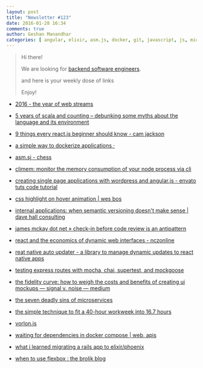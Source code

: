 ```yaml
---
layout: post
title: "Newsletter #123"
date: 2016-01-28 16:34
comments: true
author: Geshan Manandhar
categories: [ angular, elixir, asm.js, docker, git, javascript, js, microservices, node, phoenix, react, reactjs, reactnative, ror, scala, streams, versioning, wordpress] 
---
```


> Hi there!
>
> We are looking for [backend software engineers](/blog/2016/01/18/were-hiring-backend-ers/).
> 
> and here is your weekly dose of links
>
> Enjoy!
>

* [2016 - the year of web streams](https://jakearchibald.com/2016/streams-ftw/)

* [5 years of scala and counting – debunking some myths about the language and its environment ](http://manuel.bernhardt.io/2015/11/13/5-years-of-scala-and-counting-debunking-some-myths-about-the-language-and-its-environment/?utm_source=hackernewsletter)

* [9 things every react.js beginner should know - cam jackson](https://camjackson.net/post/9-things-every-reactjs-beginner-should-know)

* [a simple way to dockerize applications ·](http://jasonwilder.com/blog/2014/10/13/a-simple-way-to-dockerize-applications/)

* [asm.sj - chess ](https://dev.windows.com/en-us/microsoft-edge/testdrive/demos/chess/?utm_source=hackernewsletter)

* [climem: monitor the memory consumption of your node process via cli](https://github.com/mcollina/climem)

* [creating single page applications with wordpress and angular.js - envato tuts code tutorial](http://code.tutsplus.com/tutorials/creating-single-page-applications-with-wordpress-and-angularjs--cms-25095)

* [css highlight on hover animation | wes bos](http://wesbos.com/css-highlight-animation)

* [internal applications: when semantic versioning doesn't make sense | dave hall consulting](https://davehall.com.au/blog/dave/2016/01/19/internal-applications-when-semantic-versioning-doesnt-make-sense)

* [james mckay dot net » check-in before code review is an antipattern](https://jamesmckay.net/2015/07/check-in-before-code-review-is-an-antipattern/)

* [react and the economics of dynamic web interfaces - nczonline](https://www.nczonline.net/blog/2016/01/react-and-the-economics-of-dynamic-web-interfaces/)

* [reat native auto updater - a library to manage dynamic updates to react native apps](https://github.com/aerofs/react-native-auto-updater)

* [testing express routes with mocha, chai, supertest, and mockgoose](http://importjake.io/testing-express-routes-with-mocha-supertest-and-mock-goose/)

* [the fidelity curve: how to weigh the costs and benefits of creating ui mockups — signal v. noise — medium](https://m.signalvnoise.com/the-fidelity-curve-weighing-the-costs-and-benefits-of-interface-design-mockups-b259634807e2)

* [the seven deadly sins of microservices](http://www.infoq.com/presentations/7-sins-microservices)

* [the simple technique to fit a 40-hour workweek into 16.7 hours](http://www.fastcompany.com/3053036/how-to-be-a-success-at-everything/the-simple-technique-to-fit-a-40-hour-work-week-into-167-h)

* [vorlon.js](http://vorlonjs.com/)

* [waiting for dependencies in docker compose | web, apis ](http://www.onegeek.com.au/articles/waiting-for-dependencies-in-docker-compose)

* [what i learned migrating a rails app to elixir/phoenix](https://medium.com/@stueccles/what-i-learned-migrating-a-rails-app-to-elixir-phoenix-f707436749aa)

* [when to use flexbox : the brolik blog](http://brolik.com/blog/when-to-use-flexbox/)
